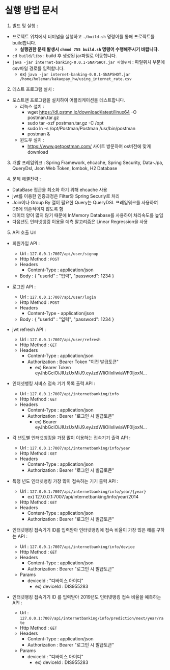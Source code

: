 # 실행 방법 문서

1) 빌드 및 실행 :
- 프로젝트 위치에서 터미널을 실행하고 `./build.sh` 명령어를 통해 프로젝트를 build합니다.
  - **실행권한 문제 발생시 `chmod 755 build.sh` 명령어 수행해주시기 바랍니다.**
- `cd build/libs` : build 후 생성된 jar파일로 이동합니다.
- `java -jar internet-banking-0.0.1-SNAPSHOT.jar 파일위치` : 파일위치 부분에 csv파일 경로를 입력합니다.
  - ex) `java -jar internet-banking-0.0.1-SNAPSHOT.jar /home/holeman/kakaopay_hw/using_internet_rate.csv`

2) 테스트 프로그램 설치 :
- 포스트맨 프로그램을 설치하여 어플리케이션을 테스트합니다.
  - 리눅스 설치 : 
    - wget https://dl.pstmn.io/download/latest/linux64 -O postman.tar.gz
    - sudo tar -xzf postman.tar.gz -C /opt
    - sudo ln -s /opt/Postman/Postman /usr/bin/postman
    - postman &
  - 윈도우 설치 :
    - https://www.getpostman.com/ 사이트 방문하여 os버전에 맞게 download

3) 개발 프레임워크 : Spring Framework, ehcache, Spring Security, Data-Jpa, QueryDsl, Json Web Token, lombok, H2 Database

4) 문제 해결전략 :
  - DataBase 접근을 최소화 하기 위해 ehcache 사용
  - jwt를 이용한 인증과정은 Filter와 Spring Securiy로 처리
  - Join이나 Group By 절이 필요한 Query는 QueryDSL 프레임워크를 사용하여 DB에 의존적이지 않도록 함
  - 데이터 양이 많지 않기 때문에 InMemory Database를 사용하여 처리속도를 높임
  - 다음년도 인터넷뱅킹 이용율 예측 알고리즘은 Linear Regression을 사용

5) API 호출 Url

- 회원가입 API : 
  - Url : `127.0.0.1:7007/api/user/signup`
  - Http Method : `POST`
  - Headers
    - Content-Type : application/json
  - Body : {
              "userId" : "입력",
              "password": 1234
            }
            
- 로그인 API :
  - Url : `127.0.0.1:7007/api/user/login`
  - Http Method : `POST`
  - Headers
    - Content-Type - application/json
  - Body : {
              "userId" : "입력",
              "password": 1234
            }
            
- jwt refresh API :
  - Url : `127.0.0.1:7007/api/user/refresh`
  - Http Method : `GET`
  - Headers
    - Content-Type : application/json
    - Authorization : Bearer Token "이전 발급토큰"
      - ex) Bearer Token eyJhbGciOiJIUzUxMiJ9.eyJzdWIiOiIxIiwiaWF0IjoxN...
      
- 인터넷뱅킹 서비스 접속 기기 목록 출력 API :
  - Url : `127.0.0.1:7007/api/internetbanking/info`
  - Http Method : `GET`
  - Headers
    - Content-Type : application/json
    - Authorization : Bearer "로그인 시 발급토큰"
      - ex) Bearer eyJhbGciOiJIUzUxMiJ9.eyJzdWIiOiIxIiwiaWF0IjoxN...
      
- 각 년도별 인터넷뱅킹을 가장 많이 이용하는 접속기기 출력 API :
  - Url : `127.0.0.1:7007/api/internetbanking/info/year`
  - Http Method : `GET`
  - Headers
    - Content-Type : application/json
    - Authorization : Bearer "로그인 시 발급토큰"
    
- 특정 년도 인터넷뱅킹 가장 많이 접속하는 기기 출력 API :
  - Url : `127.0.0.1:7007/api/internetbanking/info/year/{year}`
    - ex) 127.0.0.1:7007/api/internetbanking/info/year/2014
  - Http Method : `GET`
  - Headers
    - Content-Type : application/json
    - Authorization : Bearer "로그인 시 발급토큰"
    
- 인터넷뱅킹 접속기기 ID를 입력받아 인터넷뱅킹에 접속 비율이 가장 많은 해를 구하는 API :
  - Url : `127.0.0.1:7007/api/internetbanking/info/device`
  - Http Method : `GET`
  - Headers
    - Content-Type : application/json
    - Authorization : Bearer "로그인 시 발급토큰"
  - Params
    - deviceId : "디바이스 아이디"
      - ex) deviceId : DIS955283
      
- 인터넷뱅킹 접속기기 ID 를 입력받아 2019년도 인터넷뱅킹 접속 비율을 예측하는 API :
  - Url : `127.0.0.1:7007/api/internetbanking/info/prediction/next/year/rate`
  - Http Method : `GET`
  - Headers
    - Content-Type : application/json
    - Authorization : Bearer "로그인 시 발급토큰"
  - Params
    - deviceId : "디바이스 아이디"
      - ex) deviceId : DIS955283
